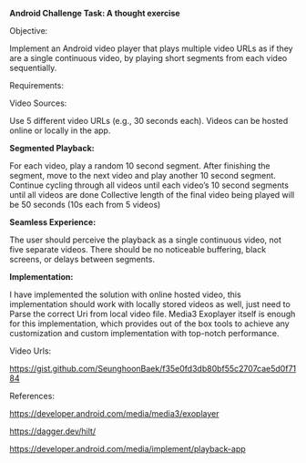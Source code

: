 **Android Challenge Task: A thought exercise**

Objective:

Implement an Android video player that plays multiple video URLs as if they are a single continuous video, by playing short segments from each video sequentially.

Requirements:

Video Sources:

Use 5 different video URLs (e.g., 30 seconds each).
Videos can be hosted online or locally in the app.


**Segmented Playback:**

For each video, play a random 10 second segment.
After finishing the segment, move to the next video and play another 10 second segment.
Continue cycling through all videos until each video’s 10 second segments until all videos are done
Collective length of the final video being played will be 50 seconds (10s each from 5 videos)


**Seamless Experience:**

The user should perceive the playback as a single continuous video, not five separate videos.
There should be no noticeable buffering, black screens, or delays between segments.


**Implementation:** 

I have implemented the solution with online hosted video, this implementation should work with locally stored videos as well, just need to Parse the correct Uri from local video file.
Media3 Exoplayer itself is enough for this implementation, which provides out of the box tools to achieve any customization and custom implementation with top-notch performance.



Video Urls:

https://gist.github.com/SeunghoonBaek/f35e0fd3db80bf55c2707cae5d0f7184

References:

https://developer.android.com/media/media3/exoplayer

https://dagger.dev/hilt/

https://developer.android.com/media/implement/playback-app

